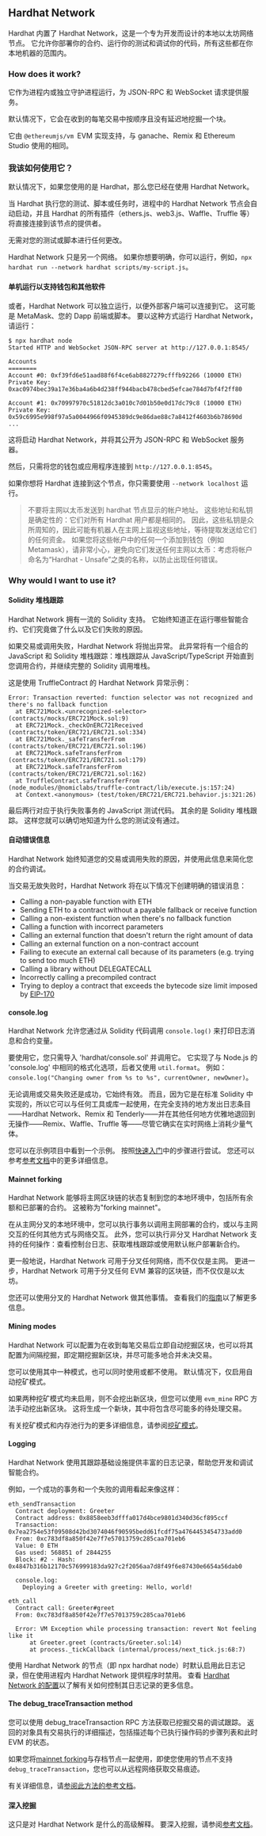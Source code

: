 ## Hardhat Network
Hardhat 内置了 Hardhat Network，这是一个专为开发而设计的本地以太坊网络节点。 它允许你部署你的合约、运行你的测试和调试你的代码，所有这些都在你本地机器的范围内。

### How does it work?
它作为进程内或独立守护进程运行，为 JSON-RPC 和 WebSocket 请求提供服务。

默认情况下，它会在收到的每笔交易中按顺序且没有延迟地挖掘一个块。

它由 `@ethereumjs/vm `EVM 实现支持，与 ganache、Remix 和 Ethereum Studio 使用的相同。

### 我该如何使用它？
默认情况下，如果您使用的是 Hardhat，那么您已经在使用 Hardhat Network。

当 Hardhat 执行您的测试、脚本或任务时，进程中的 Hardhat Network 节点会自动启动，并且 Hardhat 的所有插件（ethers.js、web3.js、Waffle、Truffle 等）将直接连接到该节点的提供者。

无需对您的测试或脚本进行任何更改。

Hardhat Network 只是另一个网络。 如果你想要明确，你可以运行，例如，`npx hardhat run --network hardhat scripts/my-script.js`。

#### 单机运行以支持钱包和其他软件
或者，Hardhat Network 可以独立运行，以便外部客户端可以连接到它。 这可能是 MetaMask、您的 Dapp 前端或脚本。 要以这种方式运行 Hardhat Network，请运行：
```
$ npx hardhat node
Started HTTP and WebSocket JSON-RPC server at http://127.0.0.1:8545/

Accounts
========
Account #0: 0xf39fd6e51aad88f6f4ce6ab8827279cfffb92266 (10000 ETH)
Private Key: 0xac0974bec39a17e36ba4a6b4d238ff944bacb478cbed5efcae784d7bf4f2ff80

Account #1: 0x70997970c51812dc3a010c7d01b50e0d17dc79c8 (10000 ETH)
Private Key: 0x59c6995e998f97a5a0044966f0945389dc9e86dae88c7a8412f4603b6b78690d
...
```

这将启动 Hardhat Network，并将其公开为 JSON-RPC 和 WebSocket 服务器。

然后，只需将您的钱包或应用程序连接到 `http://127.0.0.1:8545`。

如果你想将 Hardhat 连接到这个节点，你只需要使用 `--network localhost` 运行。

> 不要将主网以太币发送到 hardhat 节点显示的帐户地址。 这些地址和私钥是确定性的：它们对所有 Hardhat 用户都是相同的。 因此，这些私钥是众所周知的，因此可能有机器人在主网上监视这些地址，等待提取发送给它们的任何资金。 如果您将这些帐户中的任何一个添加到钱包（例如 Metamask），请非常小心，避免向它们发送任何主网以太币：考虑将帐户命名为“Hardhat - Unsafe”之类的名称，以防止出现任何错误。

### Why would I want to use it?
#### Solidity 堆栈跟踪
Hardhat Network 拥有一流的 Solidity 支持。 它始终知道正在运行哪些智能合约、它们究竟做了什么以及它们失败的原因。

如果交易或调用失败，Hardhat Network 将抛出异常。 此异常将有一个组合的 JavaScript 和 Solidity 堆栈跟踪：堆栈跟踪从 JavaScript/TypeScript 开始直到您调用合约，并继续完整的 Solidity 调用堆栈。

这是使用 TruffleContract 的 Hardhat Network 异常示例：
```
Error: Transaction reverted: function selector was not recognized and there's no fallback function
  at ERC721Mock.<unrecognized-selector> (contracts/mocks/ERC721Mock.sol:9)
  at ERC721Mock._checkOnERC721Received (contracts/token/ERC721/ERC721.sol:334)
  at ERC721Mock._safeTransferFrom (contracts/token/ERC721/ERC721.sol:196)
  at ERC721Mock.safeTransferFrom (contracts/token/ERC721/ERC721.sol:179)
  at ERC721Mock.safeTransferFrom (contracts/token/ERC721/ERC721.sol:162)
  at TruffleContract.safeTransferFrom (node_modules/@nomiclabs/truffle-contract/lib/execute.js:157:24)
  at Context.<anonymous> (test/token/ERC721/ERC721.behavior.js:321:26)
```

最后两行对应于执行失败事务的 JavaScript 测试代码。 其余的是 Solidity 堆栈跟踪。 这样您就可以确切地知道为什么您的测试没有通过。

#### 自动错误信息
Hardhat Network 始终知道您的交易或调用失败的原因，并使用此信息来简化您的合约调试。

当交易无故失败时，Hardhat Network 将在以下情况下创建明确的错误消息：
- Calling a non-payable function with ETH
- Sending ETH to a contract without a payable fallback or receive function
- Calling a non-existent function when there's no fallback function
- Calling a function with incorrect parameters
- Calling an external function that doesn't return the right amount of data
- Calling an external function on a non-contract account
- Failing to execute an external call because of its parameters (e.g. trying to send too much ETH)
- Calling a library without DELEGATECALL
- Incorrectly calling a precompiled contract
- Trying to deploy a contract that exceeds the bytecode size limit imposed by [EIP-170](https://eips.ethereum.org/EIPS/eip-170)

#### console.log
Hardhat Network 允许您通过从 Solidity 代码调用 `console.log()` 来打印日志消息和合约变量。

要使用它，您只需导入 'hardhat/console.sol' 并调用它。 它实现了与 Node.js 的 'console.log' 中相同的格式化选项，后者又使用 `util.format`。 例如：`console.log("Changing owner from %s to %s", currentOwner, newOwner)`。

无论调用或交易失败还是成功，它始终有效。 而且，因为它是在标准 Solidity 中实现的，所以它可以与任何工具或库一起使用，在完全支持的地方发出日志条目——Hardhat Network、Remix 和 Tenderly——并在其他任何地方优雅地退回到无操作——Remix、Waffle、Truffle 等——尽管它确实在实时网络上消耗少量气体。

您可以在示例项目中看到一个示例。 按照[快速入门](https://hardhat.org/hardhat-runner/docs/getting-started#quick-start)中的步骤进行尝试。 您还可以参考[参考文档](https://hardhat.org/hardhat-network/docs/reference#console.log)中的更多详细信息。

#### Mainnet forking
Hardhat Network 能够将主网区块链的状态复制到您的本地环境中，包括所有余额和已部署的合约。 这被称为"forking mainnet"。

在从主网分叉的本地环境中，您可以执行事务以调用主网部署的合约，或以与主网交互的任何其他方式与网络交互。 此外，您可以执行非分叉 Hardhat Network 支持的任何操作：查看控制台日志、获取堆栈跟踪或使用默认帐户部署新合约。

更一般地说，Hardhat Network 可用于分叉任何网络，而不仅仅是主网。 更进一步，Hardhat Network 可用于分叉任何 EVM 兼容的区块链，而不仅仅是以太坊。

您还可以使用分叉的 Hardhat Network 做其他事情。 查看我们的[指南](https://hardhat.org/hardhat-network/docs/guides/forking-other-networks)以了解更多信息。

#### Mining modes
Hardhat Network 可以配置为在收到每笔交易后立即自动挖掘区块，也可以将其配置为间隔挖掘，即定期挖掘新区块，并尽可能多地合并未决交易。

您可以使用其中一种模式，也可以同时使用或都不使用。 默认情况下，仅启用自动挖矿模式。

如果两种挖矿模式均未启用，则不会挖出新区块，但您可以使用 `evm_mine` RPC 方法手动挖出新区块。 这将生成一个新块，其中将包含尽可能多的待处理交易。

有关挖矿模式和内存池行为的更多详细信息，请参阅[挖矿模式](https://hardhat.org/hardhat-network/docs/explanation/mining-modes)。

#### Logging
Hardhat Network 使用其跟踪基础设施提供丰富的日志记录，帮助您开发和调试智能合约。

例如，一个成功的事务和一个失败的调用看起来像这样：
```
eth_sendTransaction
  Contract deployment: Greeter
  Contract address: 0x8858eeb3dfffa017d4bce9801d340d36cf895ccf
  Transaction: 0x7ea2754e53f09508d42bd3074046f90595bedd61fcdf75a4764453454733add0
  From: 0xc783df8a850f42e7f7e57013759c285caa701eb6
  Value: 0 ETH
  Gas used: 568851 of 2844255
  Block: #2 - Hash: 0x4847b316b12170c576999183da927c2f2056aa7d8f49f6e87430e6654a56dab0

  console.log:
    Deploying a Greeter with greeting: Hello, world!

eth_call
  Contract call: Greeter#greet
  From: 0xc783df8a850f42e7f7e57013759c285caa701eb6

  Error: VM Exception while processing transaction: revert Not feeling like it
      at Greeter.greet (contracts/Greeter.sol:14)
      at process._tickCallback (internal/process/next_tick.js:68:7)
```
使用 Hardhat Network 的节点（即 npx hardhat node）时默认启用此日志记录，但在使用进程内 Hardhat Network 提供程序时禁用。 查看 [Hardhat Network 的配置](https://hardhat.org/hardhat-network/docs/reference#config)以了解有关如何控制其日志记录的更多信息。

#### The debug_traceTransaction method
您可以使用 debug_traceTransaction RPC 方法获取已挖掘交易的调试跟踪。 返回的对象具有交易执行的详细描述，包括描述每个已执行操作码的步骤列表和此时 EVM 的状态。

如果您将[mainnet forking](https://hardhat.org/hardhat-network/docs/guides/forking-other-networks.html)与存档节点一起使用，即使您使用的节点不支持 `debug_traceTransaction`，您也可以从远程网络获取交易痕迹。

有关详细信息，请[参阅此方法的参考文档](https://hardhat.org/hardhat-network/docs/reference#debug-tracetransaction)。

#### 深入挖掘
这只是对 Hardhat Network 是什么的高级解释。 要深入挖掘，请参阅[参考文档](https://hardhat.org/hardhat-network/docs/reference)。